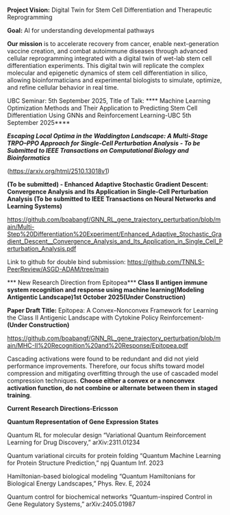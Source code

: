 **Project Vision:** Digital Twin for Stem Cell Differentiation and Therapeutic Reprogramming


 **Goal:** AI for understanding developmental pathways

**Our mission** is to accelerate recovery from cancer, enable next-generation vaccine creation, and combat autoimmune diseases through advanced cellular reprogramming integrated with a digital twin of wet-lab stem cell differentiation experiments. This digital twin will replicate the complex molecular and epigenetic dynamics of stem cell differentiation in silico, allowing bioinformaticians and experimental biologists to simulate, optimize, and refine cellular behavior in real time. 


UBC Seminar: 5th September 2025, Title of  Talk: **** Machine Learning Optimization Methods and Their Application to Predicting Stem Cell Differentiation Using GNNs and Reinforcement Learning-UBC 5th September 2025****


***Escaping Local Optima in the Waddington Landscape: A Multi-Stage TRPO–PPO  Approach for Single-Cell Perturbation Analysis - To be Submitted to   IEEE Transactions on Computational Biology and Bioinformatics***

(https://arxiv.org/html/2510.13018v1)

****(To be submitted) - Enhanced Adaptive Stochastic Gradient Descent: Convergence Analysis and Its Application in Single-Cell Perturbation Analysis (To be submitted to IEEE Transactions on Neural Networks and Learning Systems)****


https://github.com/boabangf/GNN_RL_gene_trajectory_perturbation/blob/main/Multi-Step%20Differentiation%20Experiment/Enhanced_Adaptive_Stochastic_Gradient_Descent__Convergence_Analysis_and_Its_Application_in_Single_Cell_Perturbation_Analysis.pdf

Link to github for double bind submission: https://github.com/TNNLS-PeerReview/ASGD-ADAM/tree/main


*** New Research Direction from Epitopea*** ****Class II antigen immune system recognition and response using machine learning(Modeling Antigentic Landscape)1st October 2025(Under Construction)****


**Paper Draft Title:** Epitopea: A Convex–Nonconvex Framework for Learning the Class II Antigenic Landscape with Cytokine Policy Reinforcement-****(Under Construction)****

https://github.com/boabangf/GNN_RL_gene_trajectory_perturbation/blob/main/MHC-II%20Recognition%20and%20Response/Epitopea.pdf

Cascading activations were found to be redundant and did not yield performance improvements. Therefore, our focus shifts toward model compression and mitigating overfitting through the use of cascaded model compression techniques. **Choose either a convex or a nonconvex activation function, do not combine or alternate between them in staged training**.



**Current Research Directions-Ericsson**

**Quantum Representation of Gene Expression States**

Quantum RL for molecular design	“Variational Quantum Reinforcement Learning for Drug Discovery,” arXiv:2311.01234


Quantum variational circuits for protein folding	“Quantum Machine Learning for Protein Structure Prediction,” npj Quantum Inf. 2023

Hamiltonian-based biological modeling	“Quantum Hamiltonians for Biological Energy Landscapes,” Phys. Rev. E, 2024


Quantum control for biochemical networks	“Quantum-inspired Control in Gene Regulatory Systems,” arXiv:2405.01987

